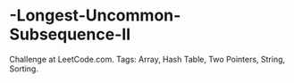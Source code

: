 # -Longest-Uncommon-Subsequence-II
Challenge at LeetCode.com. Tags: Array, Hash Table, Two Pointers, String, Sorting.
